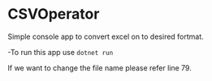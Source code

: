 # CSVOperator
Simple console app to convert excel on to desired fortmat.

-To run this app use
`dotnet run`

If we want to change the file name please refer line 79.

